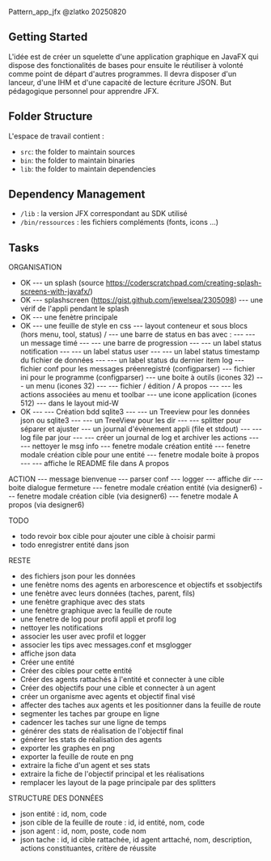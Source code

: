 Pattern_app_jfx
@zlatko
20250820

## Getting Started

L'idée est de créer un squelette d'une application graphique en JavaFX qui dispose des fonctionalités de bases pour ensuite le réutiliser à volonté comme point de départ d'autres programmes. Il devra disposer d'un lanceur, d'une IHM et d'une capacité de lecture écriture JSON.
But pédagogique personnel pour apprendre JFX.

## Folder Structure

L'espace de travail contient :

- `src`: the folder to maintain sources
- `bin`: the folder to maintain binaries
- `lib`: the folder to maintain dependencies

## Dependency Management

- `/lib` : la version JFX correspondant au SDK utilisé
- `/bin/ressources` : les fichiers compléments (fonts, icons ...)

## Tasks

ORGANISATION
- OK --- un splash (source https://coderscratchpad.com/creating-splash-screens-with-javafx/)
- OK --- splashscreen (https://gist.github.com/jewelsea/2305098)
--- une vérif de l'appli pendant le splash
- OK --- une fenètre principale
- OK --- une feuille de style en css
--- layout conteneur et sous blocs (hors menu, tool, status) / 
--- une barre de status en bas avec :
--- --- un message timé
--- --- une barre de progression
--- --- un label status notification
--- --- un label status user
--- --- un label status timestamp du fichier de données
--- --- un label status du dernier item log
--- fichier conf pour les messages préenregistré (configparser)
--- fichier ini pour le programme (configparser)
--- une boite à outils (icones 32)
--- un menu (icones 32)
--- --- fichier / édition / A propos
--- --- les actions associées au menu et toolbar
--- une icone application (icones 512)
--- dans le layout mid-W
- OK --- --- Création bdd sqlite3
--- --- un Treeview pour les données json ou sqlite3
--- --- un TreeView pour les dir
--- --- splitter pour séparer et ajuster
--- un journal d'évènement appli (file et stdout)
--- --- log file par jour
--- --- créer un journal de log et archiver les actions
--- --- nettoyer le msg info
--- fenetre modale création entité
--- fenetre modale création cible pour une entité
--- fenetre modale boite à propos
--- --- affiche le README file dans A propos

ACTION
--- message bienvenue
--- parser conf
--- logger
--- affiche dir
--- boite dialogue fermeture
--- fenetre modale création entité (via designer6)
--- fenetre modale création cible (via designer6)
--- fenetre modale A propos (via designer6)

TODO
- todo revoir box cible pour ajouter une cible à choisir parmi
- todo enregistrer entité dans json

RESTE
- des fichiers json pour les données
- une fenètre noms des agents en arborescence et objectifs et ssobjectifs
- une fenètre avec leurs données (taches, parent, fils)
- une fenètre graphique avec des stats
- une fenètre graphique avec la feuille de route
- une fenetre de log pour profil appli et profil log
- nettoyer les notifications
- associer les user avec profil et logger
- associer les tips avec messages.conf et msglogger
- affiche json data
- Créer une entité
- Créer des cibles pour cette entité
- Créer des agents rattachés à l'entité et connecter à une cible
- Créer des objectifs pour une cible et connecter à un agent
- créer un organisme avec agents et objectif final visé
- affecter des taches aux agents et les positionner dans la feuille de route
- segmenter les taches par groupe en ligne
- cadencer les taches sur une ligne de temps
- générer des stats de réalisation de l'objectif final
- générer les stats de réalisation des agents
- exporter les graphes en png
- exporter la feuille de route en png
- extraire la fiche d'un agent et ses stats
- extraire la fiche de l'objectif principal et les réalisations
- remplacer les layout de la page principale par des splitters

STRUCTURE DES DONNÉES
- json entité : id, nom, code
- json cible de la feuille de route : id, id entité, nom, code
- json agent : id, nom, poste, code nom
- json tache : id, id cible rattachée, id agent arttaché, nom, description, actions constituantes, critère de réussite
